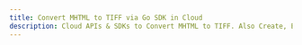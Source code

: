 ---title: Convert MHTML to TIFF via Go SDK in Clouddescription: Cloud APIs & SDKs to Convert MHTML to TIFF. Also Create, Edit & Render Microsoft Word & OpenOffice documents in the Cloud.---